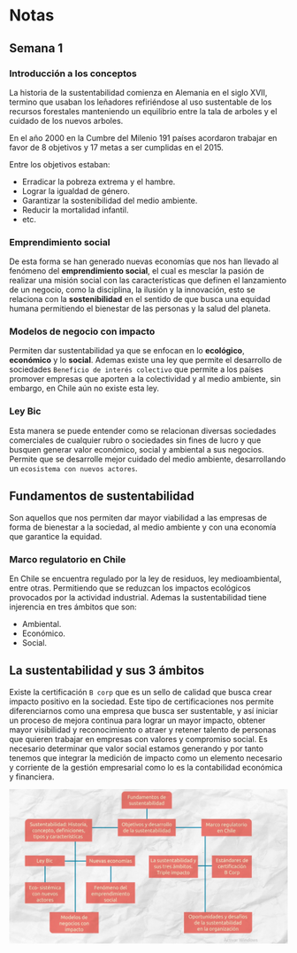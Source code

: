 # Notas

## Semana 1 

### Introducción a los conceptos

La historia de la sustentabilidad comienza en Alemania en el siglo XVII, termino que usaban los leñadores refiriéndose al uso sustentable de los recursos forestales manteniendo un equilibrio entre la tala de arboles y el cuidado de los nuevos arboles.

En el año 2000 en la Cumbre del Milenio 191 países acordaron trabajar en favor de 8 objetivos y 17 metas a ser cumplidas en el 2015.

Entre los objetivos estaban:

- Erradicar la pobreza extrema y el hambre.
- Lograr la igualdad de género.
- Garantizar la sostenibilidad del medio ambiente.
- Reducir la mortalidad infantil.
- etc.

### Emprendimiento social

De esta forma se han generado nuevas economías que nos han llevado al fenómeno del **emprendimiento social**, el cual es mesclar la pasión de realizar una misión social con las características que definen el lanzamiento de un negocio, como la disciplina, la ilusión y la innovación, esto se relaciona con la **sostenibilidad** en el sentido de que busca una equidad humana permitiendo el bienestar de las personas y la salud del planeta.

### Modelos de negocio con impacto

Permiten dar sustentabilidad ya que se enfocan en lo **ecológico**, **económico** y lo **social**. Ademas existe una ley que permite el desarrollo de sociedades `Beneficio de interés colectivo` que permite a los países promover empresas que aporten a la colectividad y al medio ambiente, sin embargo, en Chile aún no existe esta ley.

### Ley Bic

Esta manera se puede entender como se relacionan diversas sociedades comerciales de cualquier rubro o sociedades sin fines de lucro y que busquen generar valor económico, social y ambiental a sus negocios. Permite que se desarrolle mejor cuidado del medio ambiente, desarrollando un `ecosistema con nuevos actores`.

## Fundamentos de sustentabilidad

Son aquellos que nos permiten dar mayor viabilidad a las empresas de forma de bienestar a la sociedad, al medio ambiente y con una economía que garantice la equidad.

### Marco regulatorio en Chile

En Chile se encuentra regulado por la ley de residuos, ley medioambiental, entre otras. Permitiendo que se reduzcan los impactos ecológicos provocados por la actividad industrial. Ademas la sustentabilidad tiene injerencia en tres ámbitos que son:

- Ambiental.
- Económico.
- Social.

## La sustentabilidad y sus 3 ámbitos

Existe la certificación `B corp` que es un sello de calidad que busca crear impacto positivo en la sociedad. Este tipo de certificaciones nos permite diferenciarnos como una empresa que busca ser sustentable, y así iniciar un proceso de mejora continua para lograr un mayor impacto, obtener mayor visibilidad y reconocimiento o atraer y retener talento de personas que quieren trabajar en empresas con valores y compromiso social. Es necesario determinar que valor social estamos generando y por tanto tenemos que integrar la medición de impacto como un elemento necesario y corriente de la gestión empresarial como lo es la contabilidad económica y financiera.

![sustentabilidad](./assets/sustentabilidad_mapa_contenido.png)
